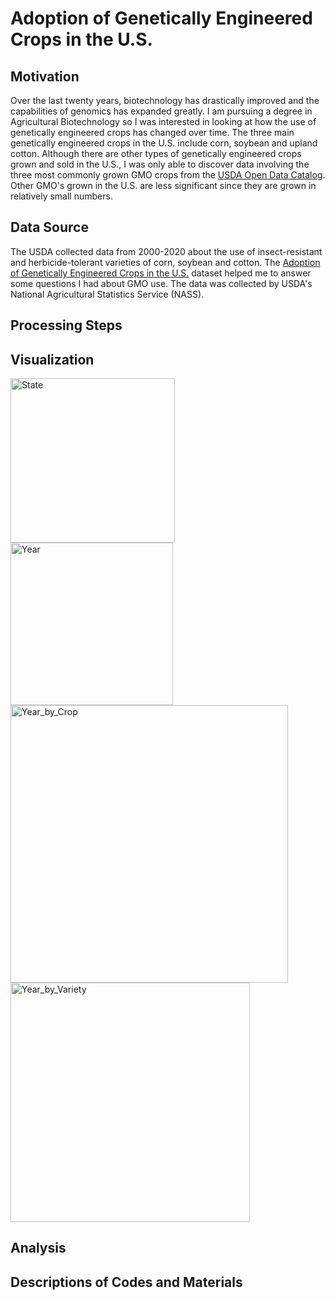 # Adoption of Genetically Engineered Crops in the U.S.

## Motivation
Over the last twenty years, biotechnology has drastically improved and the capabilities of genomics has expanded greatly. I am pursuing a degree in Agricultural Biotechnology so I was interested in looking at how the use of genetically engineered crops has changed over time. The three main genetically engineered crops in the U.S. include corn, soybean and upland cotton. Although there are other types of genetically engineered crops grown and sold in the U.S., I was only able to discover data involving the three most commonly grown GMO crops from the <a href="https://www.usda.gov/content/usda-open-data-catalog">USDA Open Data Catalog</a>.  Other GMO's grown in the U.S. are less significant since they are grown in relatively small numbers.

## Data Source
The USDA collected data from 2000-2020 about the use of insect-resistant and herbicide-tolerant varieties of corn, soybean and cotton. The <a href="https://www.ers.usda.gov/data-products/adoption-of-genetically-engineered-crops-in-the-us.aspx">Adoption of Genetically Engineered Crops in the U.S.</a> dataset helped me to answer some questions I had about GMO use.  The data was collected by USDA's National Agricultural Statistics Service (NASS).

## Processing Steps

## Visualization

<img width="263" alt="State" src="https://user-images.githubusercontent.com/71746406/101295740-5b57b080-37d4-11eb-8462-eadc4ef44347.png">

<img width="260" alt="Year" src="https://user-images.githubusercontent.com/71746406/101295784-9954d480-37d4-11eb-9b82-3336b0d1f0d9.png">

<img width="444" alt="Year_by_Crop" src="https://user-images.githubusercontent.com/71746406/101295793-a40f6980-37d4-11eb-9286-0b68f4646e5b.png">

<img width="383" alt="Year_by_Variety" src="https://user-images.githubusercontent.com/71746406/101295800-ae316800-37d4-11eb-8d0e-d1805b182291.png">

## Analysis

## Descriptions of Codes and Materials
